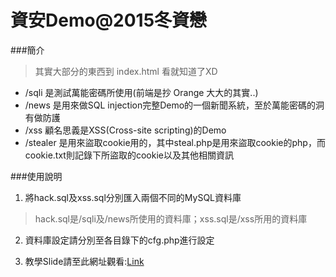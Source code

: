 # 資安Demo@2015冬資戀

###簡介
>其實大部分的東西到 index.html 看就知道了XD

* /sqli 是測試萬能密碼所使用(前端是抄 Orange 大大的其實..)
* /news 是用來做SQL injection完整Demo的一個新聞系統，至於萬能密碼的洞有做防護
* /xss 顧名思義是XSS(Cross-site scripting)的Demo
* /stealer 是用來盜取cookie用的，其中steal.php是用來盜取cookie的php，而cookie.txt則記錄下所盜取的cookie以及其他相關資訊

###使用說明

1. 將hack.sql及xss.sql分別匯入兩個不同的MySQL資料庫

  >hack.sql是/sqli及/news所使用的資料庫；xss.sql是/xss所用的資料庫
 
2. 資料庫設定請分別至各目錄下的cfg.php進行設定

3. 教學Slide請至此網址觀看:[Link](http://www.slideshare.net/OuOwwwwww/talk2015)
